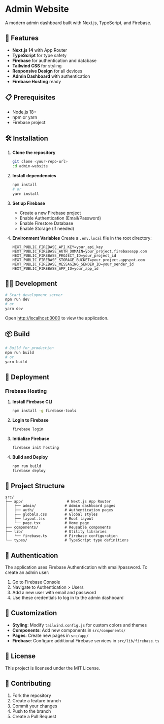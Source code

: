 # Admin Website

A modern admin dashboard built with Next.js, TypeScript, and Firebase.

## 🚀 Features

- **Next.js 14** with App Router
- **TypeScript** for type safety
- **Firebase** for authentication and database
- **Tailwind CSS** for styling
- **Responsive Design** for all devices
- **Admin Dashboard** with authentication
- **Firebase Hosting** ready

## 📋 Prerequisites

- Node.js 18+ 
- npm or yarn
- Firebase project

## 🛠️ Installation

1. **Clone the repository**
   ```bash
   git clone <your-repo-url>
   cd admin-website
   ```

2. **Install dependencies**
   ```bash
   npm install
   # or
   yarn install
   ```

3. **Set up Firebase**
   - Create a new Firebase project
   - Enable Authentication (Email/Password)
   - Enable Firestore Database
   - Enable Storage (if needed)

4. **Environment Variables**
   Create a `.env.local` file in the root directory:
   ```env
   NEXT_PUBLIC_FIREBASE_API_KEY=your_api_key
   NEXT_PUBLIC_FIREBASE_AUTH_DOMAIN=your_project.firebaseapp.com
   NEXT_PUBLIC_FIREBASE_PROJECT_ID=your_project_id
   NEXT_PUBLIC_FIREBASE_STORAGE_BUCKET=your_project.appspot.com
   NEXT_PUBLIC_FIREBASE_MESSAGING_SENDER_ID=your_sender_id
   NEXT_PUBLIC_FIREBASE_APP_ID=your_app_id
   ```

## 🏃‍♂️ Development

```bash
# Start development server
npm run dev
# or
yarn dev
```

Open [http://localhost:3000](http://localhost:3000) to view the application.

## 📦 Build

```bash
# Build for production
npm run build
# or
yarn build
```

## 🚀 Deployment

### Firebase Hosting

1. **Install Firebase CLI**
   ```bash
   npm install -g firebase-tools
   ```

2. **Login to Firebase**
   ```bash
   firebase login
   ```

3. **Initialize Firebase**
   ```bash
   firebase init hosting
   ```

4. **Build and Deploy**
   ```bash
   npm run build
   firebase deploy
   ```

## 📁 Project Structure

```
src/
├── app/                    # Next.js App Router
│   ├── admin/             # Admin dashboard pages
│   ├── auth/              # Authentication pages
│   ├── globals.css        # Global styles
│   ├── layout.tsx         # Root layout
│   └── page.tsx           # Home page
├── components/            # Reusable components
├── lib/                   # Utility libraries
│   └── firebase.ts        # Firebase configuration
└── types/                 # TypeScript type definitions
```

## 🔐 Authentication

The application uses Firebase Authentication with email/password. To create an admin user:

1. Go to Firebase Console
2. Navigate to Authentication > Users
3. Add a new user with email and password
4. Use these credentials to log in to the admin dashboard

## 🎨 Customization

- **Styling**: Modify `tailwind.config.js` for custom colors and themes
- **Components**: Add new components in `src/components/`
- **Pages**: Create new pages in `src/app/`
- **Firebase**: Configure additional Firebase services in `src/lib/firebase.ts`

## 📝 License

This project is licensed under the MIT License.

## 🤝 Contributing

1. Fork the repository
2. Create a feature branch
3. Commit your changes
4. Push to the branch
5. Create a Pull Request












